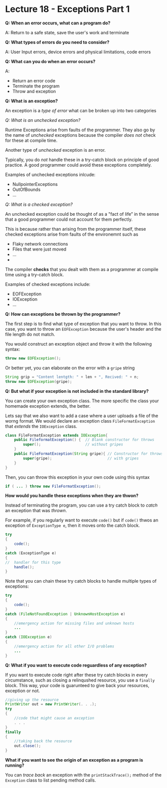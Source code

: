 # Lecture 18 - Exceptions Part 1



**Q: When an error occurs, what can a program do?**

A: Return to a safe state, save the user's work and terminate

**Q: What types of errors do you need to consider?**

A: User Input errors, device errors and physical limitations, code errors

**Q: What can you do when an error occurs?**

A:
+ Return an error code
+ Terminate the program
+ Throw and exception

**Q: What is an exception?**

An exception is a *type of error* what can be broken up into two categories

*Q: What is an unchecked exception?*

Runtime Exceptions arise from faults of the programmer. They also go by the name of *unchecked* exceptions because the compiler *does not* check for these at compile time.

Another type of *unchecked* exception is an error. 

Typically, you do *not* handle these in a try-catch block on principle of good practice. A good programmer could avoid these exceptions completely.

Examples of unchecked exceptions inlcude:
   + NullpointerExceptions
   + OutOfBounds
   + ... 

*Q: What is a checked exception?*

An unchecked exception could be thought of  as a "fact of life” in the sense that a good programmer could not account for them perfectly. 

This is because rather than arising from the programmer itself, these checked exceptions arise from faults of the environemnt such as

+ Flaky network connections
+ Files that were just moved
+ ...
+
The compiler **checks** that you dealt with them as a programmer at compile time using a try-catch block.

Examples of checked exceptions include:

+ EOFException
+ IOException
+ ...


**Q: How can exceptions be thrown by the programmer?**

The first step is to find what type of exception that you want to throw. In this case, you want to throw an `EOFException` because the user's header and the file length do not match. 

You would construct an exception object and throw it with the following syntax:

```java
throw new EOFException();
```

Or better yet, you can elaborate on the error with a `gripe` string 

```java
String grip = "Content lentgth: " + len + ", Recived: " + n;
throw new EOFException(gripe);
```

**Q: But what if your exception is not included in the standard library?**

You can create your own exception class. The more specific the class your homemade exception extends, the better.

Lets say that we also want to add a case where a user uploads a file of the worng format. We would declare an exception class `FileFormatException` that *extends* the `IOException` class.

```java
class FileFormatException extends IOException{
	public FileformatException() {	// Blank constructor for throws 
        super();					// without gripes
	}
	public FileFormatException(String gripe){ // Constructor for throws
        super(gripe);						  // with gripes
	}
}
```

Then, you can throw this exception in your own code using this syntax

```java
if ( ... ) throw new FileFormatException();
```

**How would you handle these exceptions when they are thwon?**

Instead of terminating the program, you can use a try catch block to *catch* an exception that was *thrown*.

For example, if you regularly want to execute `code()` but if `code()` thwos an exception of `ExceptionType e`, then it moves onto the catch block.

```java
try 
{
	code();
} 
catch (ExceptionType e) 
{ 
//	handler for this type
	handle();
}
```

Note that you can chain these try catch blocks to handle multiple types of exceptions:

```java
try 
{
	code();
} 
catch (FileNotFoundException | UnknownHostException e) 
{ 
	//emergency action for missing files and unknown hosts 
	...
} 
catch (IOException e) 
{ 
	//emergency action for all other I/O problems 
	...
}
```

**Q: What if you want to execute code reguardless of any exception?**


If you want to execute code right after these try catch blocks in every circumstance, such as closing a relinqushed resource, you use a `finally` block. This way, your code is guarunteed to give back your resources, exception or not.

```java
//giving up the resource
PrintWriter out = new PrintWriter(. . .);
try 
{
	//code that might cause an exception
	. . . 
} 
finally 
{ 
	//taking back the resource
	out.close(); 
}
```

**What if you want to see the origin of an exception as a program is running?**

You can *trace back* an exception with the `printStackTrace();` method of the `Exception` class to list pending method calls.  
